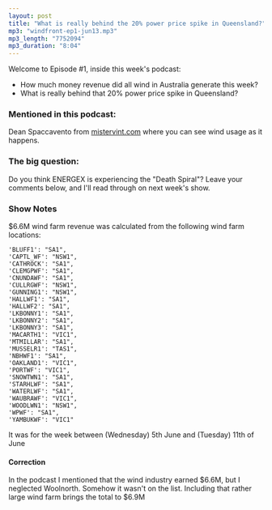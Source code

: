 ```yaml
---
layout: post
title: "What is really behind the 20% power price spike in Queensland?"
mp3: "windfront-ep1-jun13.mp3"
mp3_length: "7752094"
mp3_duration: "8:04"
---
```


Welcome to Episode #1, inside this week's podcast:

- How much money revenue did all wind in Australia generate this week?
- What is really behind that 20% power price spike in Queensland?


### Mentioned in this podcast:

Dean Spaccavento from [mistervint.com](http://mistervint.com) where you can see
wind usage as it happens.

### The big question:

Do you think ENERGEX is experiencing the "Death Spiral"? Leave your comments below, and I'll read through on next week's show.

### Show Notes

$6.6M wind farm revenue was calculated from the following wind farm locations:

    'BLUFF1': "SA1",
    'CAPTL_WF': "NSW1",
    'CATHROCK': "SA1",
    'CLEMGPWF': "SA1",
    'CNUNDAWF': "SA1",
    'CULLRGWF': "NSW1",
    'GUNNING1': "NSW1",
    'HALLWF1': "SA1",
    'HALLWF2': "SA1",
    'LKBONNY1': "SA1",
    'LKBONNY2': "SA1",
    'LKBONNY3': "SA1",
    'MACARTH1': "VIC1",
    'MTMILLAR': "SA1",
    'MUSSELR1': "TAS1",
    'NBHWF1': "SA1",
    'OAKLAND1': "VIC1",
    'PORTWF': "VIC1",
    'SNOWTWN1': "SA1",
    'STARHLWF': "SA1",
    'WATERLWF': "SA1",
    'WAUBRAWF': "VIC1",
    'WOODLWN1': "NSW1",
    'WPWF': "SA1",
    'YAMBUKWF': "VIC1"

It was for the week between (Wednesday) 5th June and (Tuesday) 11th of June

#### Correction
In the podcast I mentioned that the wind industry earned $6.6M, but I neglected Woolnorth.
Somehow it wasn't on the list. Including that rather large wind farm brings the total to $6.9M

